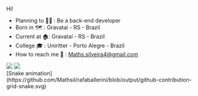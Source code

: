 Hi!


- Planning to 👨‍💻 : Be a back-end developer
- Born in 🗺️ : Gravataí - RS - Brazil
- Current at 🏠: Gravataí - RS - Brazil
- College 🎓 : Uniritter - Porto Alegre - Brazil
- How to reach me 📩 : Maths.silveira4@gmail.com

<div> 
<img src="https://github-readme-stats.vercel.app/api?username=Mathsil&theme=prussian&show_icons=true&count_private=true"/>
<img src="https://github-readme-stats.vercel.app/api/top-langs/?username=Mathsil&theme=prussian"/>
</div>

<div>
  [Snake animation](https://github.com/Mathsil/rafaballerini/blob/output/github-contribution-grid-snake.svg)
</div>
